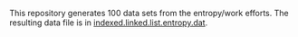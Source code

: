 This repository generates 100 data sets from the entropy/work efforts. 
The resulting data file is in [indexed.linked.list.entropy.dat](https://gist.github.com/coderodde/bef4b0dc842e7dcbf38e07baf738d038#file-indexed-linked-list-entropy-dat).
